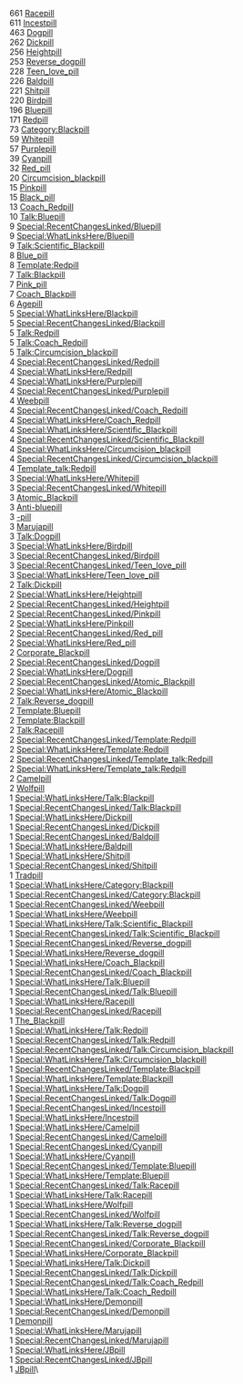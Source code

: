 661		[Racepill](https://incel.wiki/w/Racepill)\
611		[Incestpill](https://incel.wiki/w/Incestpill)\
463		[Dogpill](https://incel.wiki/w/Dogpill)\
262		[Dickpill](https://incel.wiki/w/Dickpill)\
256		[Heightpill](https://incel.wiki/w/Heightpill)\
253		[Reverse_dogpill](https://incel.wiki/w/Reverse_dogpill)\
228		[Teen_love_pill](https://incel.wiki/w/Teen_love_pill)\
226		[Baldpill](https://incel.wiki/w/Baldpill)\
221		[Shitpill](https://incel.wiki/w/Shitpill)\
220		[Birdpill](https://incel.wiki/w/Birdpill)\
196		[Bluepill](https://incel.wiki/w/Bluepill)\
171		[Redpill](https://incel.wiki/w/Redpill)\
73		[Category:Blackpill](https://incel.wiki/w/Category:Blackpill)\
59		[Whitepill](https://incel.wiki/w/Whitepill)\
57		[Purplepill](https://incel.wiki/w/Purplepill)\
39		[Cyanpill](https://incel.wiki/w/Cyanpill)\
32		[Red_pill](https://incel.wiki/w/Red_pill)\
20		[Circumcision_blackpill](https://incel.wiki/w/Circumcision_blackpill)\
15		[Pinkpill](https://incel.wiki/w/Pinkpill)\
15		[Black_pill](https://incel.wiki/w/Black_pill)\
13		[Coach_Redpill](https://incel.wiki/w/Coach_Redpill)\
10		[Talk:Bluepill](https://incel.wiki/w/Talk:Bluepill)\
9		[Special:RecentChangesLinked/Bluepill](https://incel.wiki/w/Special:RecentChangesLinked/Bluepill)\
9		[Special:WhatLinksHere/Bluepill](https://incel.wiki/w/Special:WhatLinksHere/Bluepill)\
9		[Talk:Scientific_Blackpill](https://incel.wiki/w/Talk:Scientific_Blackpill)\
8		[Blue_pill](https://incel.wiki/w/Blue_pill)\
8		[Template:Redpill](https://incel.wiki/w/Template:Redpill)\
7		[Talk:Blackpill](https://incel.wiki/w/Talk:Blackpill)\
7		[Pink_pill](https://incel.wiki/w/Pink_pill)\
7		[Coach_Blackpill](https://incel.wiki/w/Coach_Blackpill)\
6		[Agepill](https://incel.wiki/w/Agepill)\
5		[Special:WhatLinksHere/Blackpill](https://incel.wiki/w/Special:WhatLinksHere/Blackpill)\
5		[Special:RecentChangesLinked/Blackpill](https://incel.wiki/w/Special:RecentChangesLinked/Blackpill)\
5		[Talk:Redpill](https://incel.wiki/w/Talk:Redpill)\
5		[Talk:Coach_Redpill](https://incel.wiki/w/Talk:Coach_Redpill)\
5		[Talk:Circumcision_blackpill](https://incel.wiki/w/Talk:Circumcision_blackpill)\
4		[Special:RecentChangesLinked/Redpill](https://incel.wiki/w/Special:RecentChangesLinked/Redpill)\
4		[Special:WhatLinksHere/Redpill](https://incel.wiki/w/Special:WhatLinksHere/Redpill)\
4		[Special:WhatLinksHere/Purplepill](https://incel.wiki/w/Special:WhatLinksHere/Purplepill)\
4		[Special:RecentChangesLinked/Purplepill](https://incel.wiki/w/Special:RecentChangesLinked/Purplepill)\
4		[Weebpill](https://incel.wiki/w/Weebpill)\
4		[Special:RecentChangesLinked/Coach_Redpill](https://incel.wiki/w/Special:RecentChangesLinked/Coach_Redpill)\
4		[Special:WhatLinksHere/Coach_Redpill](https://incel.wiki/w/Special:WhatLinksHere/Coach_Redpill)\
4		[Special:WhatLinksHere/Scientific_Blackpill](https://incel.wiki/w/Special:WhatLinksHere/Scientific_Blackpill)\
4		[Special:RecentChangesLinked/Scientific_Blackpill](https://incel.wiki/w/Special:RecentChangesLinked/Scientific_Blackpill)\
4		[Special:WhatLinksHere/Circumcision_blackpill](https://incel.wiki/w/Special:WhatLinksHere/Circumcision_blackpill)\
4		[Special:RecentChangesLinked/Circumcision_blackpill](https://incel.wiki/w/Special:RecentChangesLinked/Circumcision_blackpill)\
4		[Template_talk:Redpill](https://incel.wiki/w/Template_talk:Redpill)\
3		[Special:WhatLinksHere/Whitepill](https://incel.wiki/w/Special:WhatLinksHere/Whitepill)\
3		[Special:RecentChangesLinked/Whitepill](https://incel.wiki/w/Special:RecentChangesLinked/Whitepill)\
3		[Atomic_Blackpill](https://incel.wiki/w/Atomic_Blackpill)\
3		[Anti-bluepill](https://incel.wiki/w/Anti-bluepill)\
3		[-pill](https://incel.wiki/w/-pill)\
3		[Marujapill](https://incel.wiki/w/Marujapill)\
3		[Talk:Dogpill](https://incel.wiki/w/Talk:Dogpill)\
3		[Special:WhatLinksHere/Birdpill](https://incel.wiki/w/Special:WhatLinksHere/Birdpill)\
3		[Special:RecentChangesLinked/Birdpill](https://incel.wiki/w/Special:RecentChangesLinked/Birdpill)\
3		[Special:RecentChangesLinked/Teen_love_pill](https://incel.wiki/w/Special:RecentChangesLinked/Teen_love_pill)\
3		[Special:WhatLinksHere/Teen_love_pill](https://incel.wiki/w/Special:WhatLinksHere/Teen_love_pill)\
2		[Talk:Dickpill](https://incel.wiki/w/Talk:Dickpill)\
2		[Special:WhatLinksHere/Heightpill](https://incel.wiki/w/Special:WhatLinksHere/Heightpill)\
2		[Special:RecentChangesLinked/Heightpill](https://incel.wiki/w/Special:RecentChangesLinked/Heightpill)\
2		[Special:RecentChangesLinked/Pinkpill](https://incel.wiki/w/Special:RecentChangesLinked/Pinkpill)\
2		[Special:WhatLinksHere/Pinkpill](https://incel.wiki/w/Special:WhatLinksHere/Pinkpill)\
2		[Special:RecentChangesLinked/Red_pill](https://incel.wiki/w/Special:RecentChangesLinked/Red_pill)\
2		[Special:WhatLinksHere/Red_pill](https://incel.wiki/w/Special:WhatLinksHere/Red_pill)\
2		[Corporate_Blackpill](https://incel.wiki/w/Corporate_Blackpill)\
2		[Special:RecentChangesLinked/Dogpill](https://incel.wiki/w/Special:RecentChangesLinked/Dogpill)\
2		[Special:WhatLinksHere/Dogpill](https://incel.wiki/w/Special:WhatLinksHere/Dogpill)\
2		[Special:RecentChangesLinked/Atomic_Blackpill](https://incel.wiki/w/Special:RecentChangesLinked/Atomic_Blackpill)\
2		[Special:WhatLinksHere/Atomic_Blackpill](https://incel.wiki/w/Special:WhatLinksHere/Atomic_Blackpill)\
2		[Talk:Reverse_dogpill](https://incel.wiki/w/Talk:Reverse_dogpill)\
2		[Template:Bluepill](https://incel.wiki/w/Template:Bluepill)\
2		[Template:Blackpill](https://incel.wiki/w/Template:Blackpill)\
2		[Talk:Racepill](https://incel.wiki/w/Talk:Racepill)\
2		[Special:RecentChangesLinked/Template:Redpill](https://incel.wiki/w/Special:RecentChangesLinked/Template:Redpill)\
2		[Special:WhatLinksHere/Template:Redpill](https://incel.wiki/w/Special:WhatLinksHere/Template:Redpill)\
2		[Special:RecentChangesLinked/Template_talk:Redpill](https://incel.wiki/w/Special:RecentChangesLinked/Template_talk:Redpill)\
2		[Special:WhatLinksHere/Template_talk:Redpill](https://incel.wiki/w/Special:WhatLinksHere/Template_talk:Redpill)\
2		[Camelpill](https://incel.wiki/w/Camelpill)\
2		[Wolfpill](https://incel.wiki/w/Wolfpill)\
1		[Special:WhatLinksHere/Talk:Blackpill](https://incel.wiki/w/Special:WhatLinksHere/Talk:Blackpill)\
1		[Special:RecentChangesLinked/Talk:Blackpill](https://incel.wiki/w/Special:RecentChangesLinked/Talk:Blackpill)\
1		[Special:WhatLinksHere/Dickpill](https://incel.wiki/w/Special:WhatLinksHere/Dickpill)\
1		[Special:RecentChangesLinked/Dickpill](https://incel.wiki/w/Special:RecentChangesLinked/Dickpill)\
1		[Special:RecentChangesLinked/Baldpill](https://incel.wiki/w/Special:RecentChangesLinked/Baldpill)\
1		[Special:WhatLinksHere/Baldpill](https://incel.wiki/w/Special:WhatLinksHere/Baldpill)\
1		[Special:WhatLinksHere/Shitpill](https://incel.wiki/w/Special:WhatLinksHere/Shitpill)\
1		[Special:RecentChangesLinked/Shitpill](https://incel.wiki/w/Special:RecentChangesLinked/Shitpill)\
1		[Tradpill](https://incel.wiki/w/Tradpill)\
1		[Special:WhatLinksHere/Category:Blackpill](https://incel.wiki/w/Special:WhatLinksHere/Category:Blackpill)\
1		[Special:RecentChangesLinked/Category:Blackpill](https://incel.wiki/w/Special:RecentChangesLinked/Category:Blackpill)\
1		[Special:RecentChangesLinked/Weebpill](https://incel.wiki/w/Special:RecentChangesLinked/Weebpill)\
1		[Special:WhatLinksHere/Weebpill](https://incel.wiki/w/Special:WhatLinksHere/Weebpill)\
1		[Special:WhatLinksHere/Talk:Scientific_Blackpill](https://incel.wiki/w/Special:WhatLinksHere/Talk:Scientific_Blackpill)\
1		[Special:RecentChangesLinked/Talk:Scientific_Blackpill](https://incel.wiki/w/Special:RecentChangesLinked/Talk:Scientific_Blackpill)\
1		[Special:RecentChangesLinked/Reverse_dogpill](https://incel.wiki/w/Special:RecentChangesLinked/Reverse_dogpill)\
1		[Special:WhatLinksHere/Reverse_dogpill](https://incel.wiki/w/Special:WhatLinksHere/Reverse_dogpill)\
1		[Special:WhatLinksHere/Coach_Blackpill](https://incel.wiki/w/Special:WhatLinksHere/Coach_Blackpill)\
1		[Special:RecentChangesLinked/Coach_Blackpill](https://incel.wiki/w/Special:RecentChangesLinked/Coach_Blackpill)\
1		[Special:WhatLinksHere/Talk:Bluepill](https://incel.wiki/w/Special:WhatLinksHere/Talk:Bluepill)\
1		[Special:RecentChangesLinked/Talk:Bluepill](https://incel.wiki/w/Special:RecentChangesLinked/Talk:Bluepill)\
1		[Special:WhatLinksHere/Racepill](https://incel.wiki/w/Special:WhatLinksHere/Racepill)\
1		[Special:RecentChangesLinked/Racepill](https://incel.wiki/w/Special:RecentChangesLinked/Racepill)\
1		[The_Blackpill](https://incel.wiki/w/The_Blackpill)\
1		[Special:WhatLinksHere/Talk:Redpill](https://incel.wiki/w/Special:WhatLinksHere/Talk:Redpill)\
1		[Special:RecentChangesLinked/Talk:Redpill](https://incel.wiki/w/Special:RecentChangesLinked/Talk:Redpill)\
1		[Special:RecentChangesLinked/Talk:Circumcision_blackpill](https://incel.wiki/w/Special:RecentChangesLinked/Talk:Circumcision_blackpill)\
1		[Special:WhatLinksHere/Talk:Circumcision_blackpill](https://incel.wiki/w/Special:WhatLinksHere/Talk:Circumcision_blackpill)\
1		[Special:RecentChangesLinked/Template:Blackpill](https://incel.wiki/w/Special:RecentChangesLinked/Template:Blackpill)\
1		[Special:WhatLinksHere/Template:Blackpill](https://incel.wiki/w/Special:WhatLinksHere/Template:Blackpill)\
1		[Special:WhatLinksHere/Talk:Dogpill](https://incel.wiki/w/Special:WhatLinksHere/Talk:Dogpill)\
1		[Special:RecentChangesLinked/Talk:Dogpill](https://incel.wiki/w/Special:RecentChangesLinked/Talk:Dogpill)\
1		[Special:RecentChangesLinked/Incestpill](https://incel.wiki/w/Special:RecentChangesLinked/Incestpill)\
1		[Special:WhatLinksHere/Incestpill](https://incel.wiki/w/Special:WhatLinksHere/Incestpill)\
1		[Special:WhatLinksHere/Camelpill](https://incel.wiki/w/Special:WhatLinksHere/Camelpill)\
1		[Special:RecentChangesLinked/Camelpill](https://incel.wiki/w/Special:RecentChangesLinked/Camelpill)\
1		[Special:RecentChangesLinked/Cyanpill](https://incel.wiki/w/Special:RecentChangesLinked/Cyanpill)\
1		[Special:WhatLinksHere/Cyanpill](https://incel.wiki/w/Special:WhatLinksHere/Cyanpill)\
1		[Special:RecentChangesLinked/Template:Bluepill](https://incel.wiki/w/Special:RecentChangesLinked/Template:Bluepill)\
1		[Special:WhatLinksHere/Template:Bluepill](https://incel.wiki/w/Special:WhatLinksHere/Template:Bluepill)\
1		[Special:RecentChangesLinked/Talk:Racepill](https://incel.wiki/w/Special:RecentChangesLinked/Talk:Racepill)\
1		[Special:WhatLinksHere/Talk:Racepill](https://incel.wiki/w/Special:WhatLinksHere/Talk:Racepill)\
1		[Special:WhatLinksHere/Wolfpill](https://incel.wiki/w/Special:WhatLinksHere/Wolfpill)\
1		[Special:RecentChangesLinked/Wolfpill](https://incel.wiki/w/Special:RecentChangesLinked/Wolfpill)\
1		[Special:WhatLinksHere/Talk:Reverse_dogpill](https://incel.wiki/w/Special:WhatLinksHere/Talk:Reverse_dogpill)\
1		[Special:RecentChangesLinked/Talk:Reverse_dogpill](https://incel.wiki/w/Special:RecentChangesLinked/Talk:Reverse_dogpill)\
1		[Special:RecentChangesLinked/Corporate_Blackpill](https://incel.wiki/w/Special:RecentChangesLinked/Corporate_Blackpill)\
1		[Special:WhatLinksHere/Corporate_Blackpill](https://incel.wiki/w/Special:WhatLinksHere/Corporate_Blackpill)\
1		[Special:WhatLinksHere/Talk:Dickpill](https://incel.wiki/w/Special:WhatLinksHere/Talk:Dickpill)\
1		[Special:RecentChangesLinked/Talk:Dickpill](https://incel.wiki/w/Special:RecentChangesLinked/Talk:Dickpill)\
1		[Special:RecentChangesLinked/Talk:Coach_Redpill](https://incel.wiki/w/Special:RecentChangesLinked/Talk:Coach_Redpill)\
1		[Special:WhatLinksHere/Talk:Coach_Redpill](https://incel.wiki/w/Special:WhatLinksHere/Talk:Coach_Redpill)\
1		[Special:WhatLinksHere/Demonpill](https://incel.wiki/w/Special:WhatLinksHere/Demonpill)\
1		[Special:RecentChangesLinked/Demonpill](https://incel.wiki/w/Special:RecentChangesLinked/Demonpill)\
1		[Demonpill](https://incel.wiki/w/Demonpill)\
1		[Special:WhatLinksHere/Marujapill](https://incel.wiki/w/Special:WhatLinksHere/Marujapill)\
1		[Special:RecentChangesLinked/Marujapill](https://incel.wiki/w/Special:RecentChangesLinked/Marujapill)\
1		[Special:WhatLinksHere/JBpill](https://incel.wiki/w/Special:WhatLinksHere/JBpill)\
1		[Special:RecentChangesLinked/JBpill](https://incel.wiki/w/Special:RecentChangesLinked/JBpill)\
1		[JBpill](https://incel.wiki/w/JBpill)\
